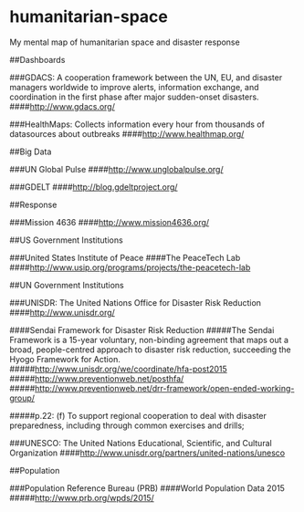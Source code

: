 # humanitarian-space
My mental map of humanitarian space and disaster response

##Dashboards

###GDACS: A cooperation framework between the UN, EU, and disaster managers worldwide to improve alerts, information exchange, and coordination in the first phase after major sudden-onset disasters.
####http://www.gdacs.org/

###HealthMaps: Collects information every hour from thousands of datasources about outbreaks
####http://www.healthmap.org/

##Big Data

###UN Global Pulse
####http://www.unglobalpulse.org/

###GDELT
####http://blog.gdeltproject.org/

##Response

###Mission 4636
####http://www.mission4636.org/

##US Government Institutions

###United States Institute of Peace
####The PeaceTech Lab
####http://www.usip.org/programs/projects/the-peacetech-lab

##UN Government Institutions

###UNISDR: The United Nations Office for Disaster Risk Reduction
####http://www.unisdr.org/

####Sendai Framework for Disaster Risk Reduction
#####The Sendai Framework is a 15-year voluntary, non-binding agreement that maps out a broad, people-centred approach to disaster risk reduction, succeeding the Hyogo Framework for Action.
#####http://www.unisdr.org/we/coordinate/hfa-post2015
#####http://www.preventionweb.net/posthfa/
#####http://www.preventionweb.net/drr-framework/open-ended-working-group/

#####p.22: (f) To support regional cooperation to deal with disaster preparedness, including through
common exercises and drills;

###UNESCO: The United Nations Educational, Scientific, and Cultural Organization
####http://www.unisdr.org/partners/united-nations/unesco

##Population

###Population Reference Bureau (PRB)
####World Population Data 2015
#####http://www.prb.org/wpds/2015/

